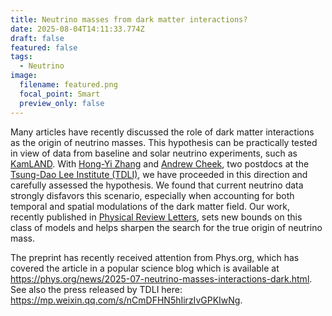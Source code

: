 ```yaml
---
title: Neutrino masses from dark matter interactions?
date: 2025-08-04T14:11:33.774Z
draft: false
featured: false
tags:
  - Neutrino
image:
  filename: featured.png
  focal_point: Smart
  preview_only: false
---
```

Many articles have recently discussed the role of dark matter interactions as the origin of neutrino masses. This hypothesis can be practically tested in view of data from baseline and solar neutrino experiments, such as [KamLAND](http://kamland.stanford.edu/). With [Hong-Yi Zhang](https://inspirehep.net/authors/1790638) and [Andrew Cheek](https://inspirehep.net/authors/1657730), two postdocs at the [Tsung-Dao Lee Institute (TDLI)](https://tdli.sjtu.edu.cn/en/), we have proceeded in this direction and carefully assessed the hypothesis. We found that current neutrino data strongly disfavors this scenario, especially when accounting for both temporal and spatial modulations of the dark matter field. Our work, recently published in [Physical Review Letters](https://journals.aps.org/prl/abstract/10.1103/wyns-m4y5), sets new bounds on this class of models and helps sharpen the search for the true origin of neutrino mass.

The preprint has recently received attention from Phys.org, which has covered the article in a popular science blog which is available at  <https://phys.org/news/2025-07-neutrino-masses-interactions-dark.html>. See also the press released by TDLI here: <https://mp.weixin.qq.com/s/nCmDFHN5hIirzIvGPKIwNg>.
